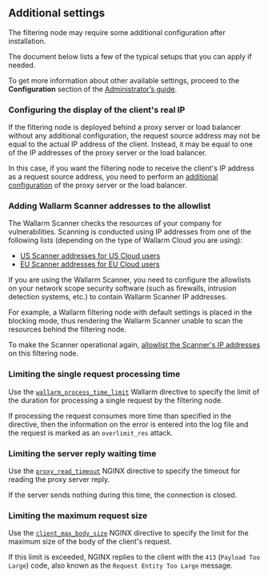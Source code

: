 ##   Additional settings

The filtering node may require some additional configuration after installation.

The document below lists a few of the typical setups that you can apply if needed.

To get more information about other available settings, proceed to the **Configuration** section of the [Administrator’s guide](admin-intro-en.md).

### Configuring the display of the client's real IP

If the filtering node is deployed behind a proxy server or load balancer without any additional configuration, the request source address may not be equal to the actual IP address of the client. Instead, it may be equal to one of the IP addresses of the proxy server or the load balancer.

In this case, if you want the filtering node to receive the client's IP address as a request source address, you need to perform an [additional configuration](using-proxy-or-balancer-en.md) of the proxy server or the load balancer.

### Adding Wallarm Scanner addresses to the allowlist

The Wallarm Scanner checks the resources of your company for vulnerabilities. Scanning is conducted using IP addresses from one of the following lists (depending on the type of Wallarm Cloud you are using):

* [US Scanner addresses for US Cloud users](scanner-address-us-cloud.md)
* [EU Scanner addresses for EU Cloud users](scanner-address-eu-cloud.md)

If you are using the Wallarm Scanner, you need to configure the allowlists on your network scope security software (such as firewalls, intrusion detection systems, etc.) to contain Wallarm Scanner IP addresses.

For example, a Wallarm filtering node with default settings is placed in the blocking mode, thus rendering the Wallarm Scanner unable to scan the resources behind the filtering node.

To make the Scanner operational again, [allowlist the Scanner's IP addresses](scanner-ips-allowlisting.md) on this filtering node.

### Limiting the single request processing time

Use the [`wallarm_process_time_limit`](configure-parameters-en.md#wallarm_process_time_limit) Wallarm directive to specify the limit of the duration for processing a single request by the filtering node.

If processing the request consumes more time than specified in the directive, then the information on the error is entered into the log file and the request is marked as an `overlimit_res` attack.

### Limiting the server reply waiting time

Use the [`proxy_read_timeout`](https://nginx.org/en/docs/http/ngx_http_proxy_module.html#proxy_read_timeout) NGINX directive to specify the timeout for reading the proxy server reply.

If the server sends nothing during this time, the connection is closed.

### Limiting the maximum request size

Use the [`client_max_body_size`](https://nginx.org/en/docs/http/ngx_http_core_module.html#client_max_body_size) NGINX directive to specify the limit for the maximum size of the body of the client's request.

If this limit is exceeded, NGINX replies to the client with the `413` (`Payload Too Large`) code, also known as the `Request Entity Too Large` message.